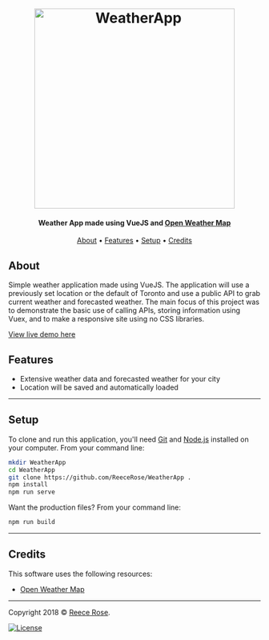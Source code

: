 <h1 align="center">
    <a href="https://reecerose.com/projects/weatherapp">
        <img    src="https://static.reecerose.com/images/projects/WeatherApp/logo.gif" title="Weather App" alt="WeatherApp" width="400">
    </a>
</h1>


<h4 align="center">
Weather App made using VueJS and <a href="https://openweathermap.org/">Open Weather Map</a>
</h4>

<p align="center">
    <a href="#about">About</a> •
    <a href="#features">Features</a> •
    <a href="#setup">Setup</a> •
    <a href="#credits">Credits</a>
</p>

## About
Simple weather application made using VueJS. The application will use a previously set location or the default of Toronto and use a public API to grab current weather and forecasted weather. The main focus of this project was to demonstrate the basic use of calling APIs, storing information using Vuex, and to make a responsive site using no CSS libraries.

[View live demo here](https://weatherapp.reecerose.com)    

## Features
 - Extensive weather data and forecasted weather for your city
 - Location will be saved and automatically loaded

---

## Setup

To clone and run this application, you'll need [Git](https://git-scm.com) and [Node.js](https://nodejs.org/en/download/) installed on your computer. 
From your command line:

```bash
mkdir WeatherApp
cd WeatherApp
git clone https://github.com/ReeceRose/WeatherApp .
npm install
npm run serve
```

Want the production files?
From your command line:
```bash
npm run build
```

---

## Credits

This software uses the following resources:

- [Open Weather Map](https://openweathermap.org/)

---

Copyright 2018 © <a href="http://reecerose.com" target="_blank">Reece Rose</a>.

[![License](http://img.shields.io/:license-mit-blue.svg?style=flat-square)](http://badges.mit-license.org) 
